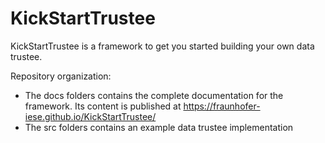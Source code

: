 # KickStartTrustee

KickStartTrustee is a framework to get you started building your own data trustee.

Repository organization:

- The docs folders contains the complete documentation for the framework. Its content is published at https://fraunhofer-iese.github.io/KickStartTrustee/
- The src folders contains an example data trustee implementation

